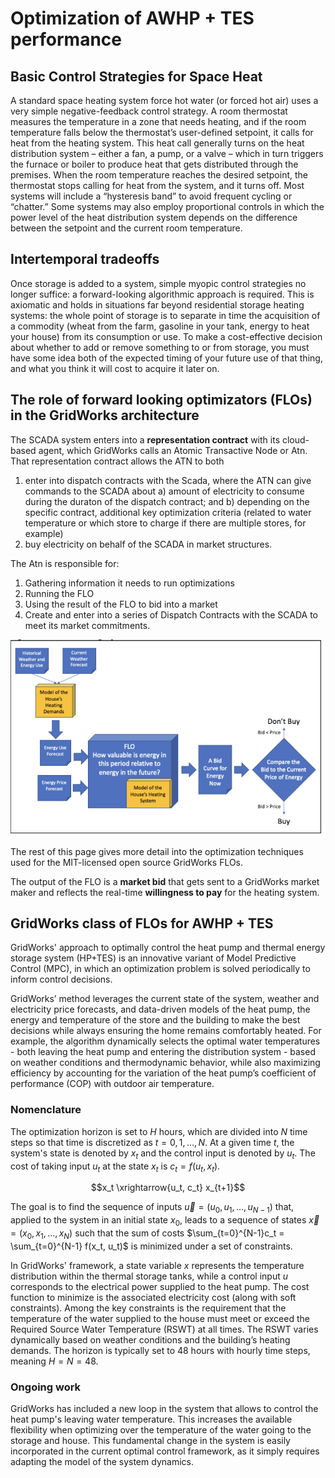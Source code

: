 # Optimization of AWHP + TES performance

## Basic Control Strategies for Space Heat
A standard space heating system force hot water (or forced hot air) uses a very simple negative-feedback control strategy. A room thermostat measures the temperature in a zone that needs heating, and if the room temperature falls below the thermostat’s user-defined setpoint, it calls for heat from the heating system. This heat call generally turns on the heat distribution system – either a fan, a pump, or a valve – which in turn triggers the furnace or boiler to produce heat that gets distributed through the premises. When the room temperature reaches the desired setpoint, the thermostat stops calling for heat from the system, and it turns off. Most systems
will include a “hysteresis band” to avoid frequent cycling or “chatter.” Some systems may also employ proportional controls in which the power level of the heat distribution system depends on the difference between the setpoint and the current room temperature.

## Intertemporal tradeoffs

Once storage is added to a system, simple myopic control strategies no longer suffice: a forward-looking algorithmic approach is required. This is axiomatic and holds in situations far beyond residential storage heating systems: the whole point of storage is to separate in time the acquisition of a commodity (wheat from the farm, gasoline in your tank, energy to heat your house) from its consumption or use. To make a cost-effective decision about whether to add or remove something to or from storage, you must have some idea both of the expected timing of your future use of that thing, and what you think it will cost to acquire it later on.


## The role of forward looking optimizators (FLOs) in the GridWorks architecture

The SCADA system enters into a **representation contract** with its cloud-based agent, which GridWorks calls an Atomic Transactive Node or Atn. That representation contract allows the ATN to both 
  1) enter into dispatch contracts with the Scada, where the ATN can give commands to the SCADA about 
     a) amount of electricity to consume during the duraton of the dispatch contract; and
     b) depending on the specific contract, additional key optimization criteria (related to water temperature or which store to charge if there are multiple stores, for example)
  2) buy electricity on behalf of the SCADA in market structures.

The Atn is responsible for:
  1) Gathering information it needs to run optimizations
  2) Running the FLO
  3) Using the result of the FLO to bid into a market 
  4) Create and enter into a series of Dispatch Contracts with the SCADA to meet its market commitments.


![alt_text](img/flo-to-bid.png)

The rest of this page gives more detail into the optimization techniques used for the MIT-licensed open source GridWorks FLOs. 

The output of the FLO is a **market bid** that gets sent to a GridWorks market maker and reflects the real-time **willingness to pay** for the heating system.

## GridWorks class of FLOs for AWHP + TES
GridWorks' approach to optimally control the heat pump and thermal energy storage system (HP+TES) is an innovative variant of Model Predictive Control (MPC), in which an optimization problem is solved periodically to inform control decisions.

GridWorks’ method leverages the current state of the system, weather and electricity price forecasts, and data-driven models of the heat pump, the energy and temperature of the store and the building to make the best decisions while always ensuring the home remains comfortably heated. For example, the algorithm dynamically selects the optimal water temperatures - both leaving the heat pump and entering the distribution system -  based on weather conditions and thermodynamic behavior, while also maximizing efficiency by accounting for the variation of the heat pump’s coefficient of performance (COP) with outdoor air temperature.

### Nomenclature

The optimization horizon is set to $H$ hours, which are divided into $N$ time steps so that time is discretized as $t=0,1,...,N$. At a given time $t$, the system's state is denoted by $x_t$ and the control input is denoted by $u_t$. The cost of taking input $u_t$ at the state $x_t$ is $c_t = f(u_t,x_t)$.

$$x_t \xrightarrow{u_t, c_t} x_{t+1}$$

The goal is to find the sequence of inputs $\vec{u} = (u_0, u_{1}, ..., u_{N-1}$) that, applied to the system in an initial state $x_{0}$, leads to a sequence of states $\vec{x} = (x_0 , x_1,...,x_N)$ such that the sum of costs $\sum_{t=0}^{N-1}c_t = \sum_{t=0}^{N-1} f(x_t, u_t)$ is minimized under a set of constraints.

In GridWorks' framework, a state variable $x$ represents the temperature distribution within the thermal storage tanks, while a control input $u$ corresponds to the electrical power supplied to the heat pump. The cost function to minimize is the associated electricity cost (along with soft constraints). Among the key constraints is the requirement that the temperature of the water supplied to the house must meet or exceed the Required Source Water Temperature (RSWT) at all times. The RSWT varies dynamically based on weather conditions and the building’s heating demands. The horizon is typically set to 48 hours with hourly time steps, meaning $H=N=48$.

### Ongoing work
GridWorks has included a new loop in the system that allows to control the heat pump's leaving water temperature. This increases the available flexibility when optimizing over the temperature of the water going to the storage and house.
This fundamental change in the system is easily incorporated in the current optimal control framework, as it simply requires adapting the model of the system dynamics.